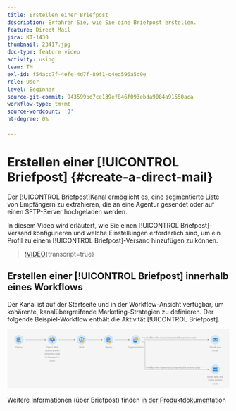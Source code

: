 ```yaml
---
title: Erstellen einer Briefpost
description: Erfahren Sie, wie Sie eine Briefpost erstellen.
feature: Direct Mail
jira: KT-1430
thumbnail: 23417.jpg
doc-type: feature video
activity: using
team: TM
exl-id: f54acc7f-4efe-4d7f-89f1-c4ed596a5d9e
role: User
level: Beginner
source-git-commit: 943599bd7ce139ef846f093ebda9084a91550aca
workflow-type: tm+mt
source-wordcount: '0'
ht-degree: 0%

---
```


# Erstellen einer [!UICONTROL Briefpost] {#create-a-direct-mail}

Der [!UICONTROL Briefpost]Kanal ermöglicht es, eine segmentierte Liste von Empfängern zu extrahieren, die an eine Agentur gesendet oder auf einen SFTP-Server hochgeladen werden.

In diesem Video wird erläutert, wie Sie einen [!UICONTROL Briefpost]-Versand konfigurieren und welche Einstellungen erforderlich sind, um ein Profil zu einem [!UICONTROL Briefpost]-Versand hinzufügen zu können.

>[!VIDEO](https://video.tv.adobe.com/v/23417?learn=on){transcript=true}

## Erstellen einer [!UICONTROL Briefpost] innerhalb eines Workflows

Der Kanal ist auf der Startseite und in der Workflow-Ansicht verfügbar, um kohärente, kanalübergreifende Marketing-Strategien zu definieren. Der folgende Beispiel-Workflow enthält die Aktivität [!UICONTROL Briefpost].

![Workflow-Bild](/help/assets/direct_mail_examplewf.png)

Weitere Informationen (über Briefpost) finden [ in der Produktdokumentation ](https://experienceleague.adobe.com/docs/campaign-standard/using/communication-channels/direct-mail/about-direct-mail.html)
